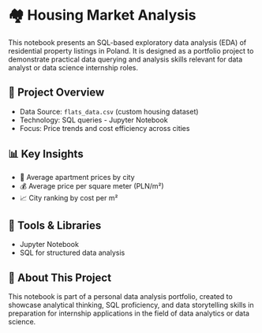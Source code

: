 # 🏘️ Housing Market Analysis

This notebook presents an SQL-based exploratory data analysis (EDA) of residential property listings in Poland. 
It is designed as a portfolio project to demonstrate practical data querying and analysis skills relevant for data analyst or data science internship roles.

## 📌 Project Overview

- Data Source: `flats_data.csv` (custom housing dataset)
- Technology: SQL queries - Jupyter Notebook
- Focus: Price trends and cost efficiency across cities

## 📊 Key Insights

- 📍 Average apartment prices by city
- 💰 Average price per square meter (PLN/m²)
- 📈 City ranking by cost per m²

## 🔧 Tools & Libraries

- Jupyter Notebook
- SQL for structured data analysis

## 💼 About This Project

This notebook is part of a personal data analysis portfolio, created to showcase analytical thinking, SQL proficiency, and data storytelling skills in preparation for internship applications in the field of data analytics or data science.
